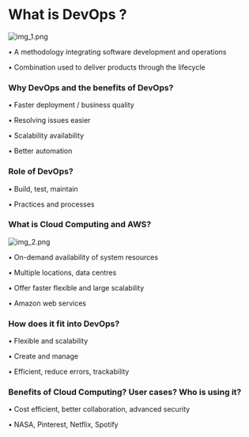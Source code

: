 <h1>What is DevOps ? </h1>

![img_1.png](img_1.png)

•	A methodology integrating software development and operations

•	Combination used to deliver products through the lifecycle 


<h3>Why DevOps and the benefits of DevOps?</h3>

•	Faster deployment / business quality 

•	Resolving issues easier

•	Scalability availability 

•	Better automation


<h3>Role of DevOps? </h3>

•	Build, test, maintain

•	Practices and processes 

<h3>What is Cloud Computing and AWS?</h3>

![img_2.png](img_2.png)

•	On-demand availability of system resources

•	Multiple locations, data centres 

•	Offer faster flexible and large scalability

•	Amazon web services

<h3>How does it fit into DevOps? </h3>

•	Flexible and scalability 

•	Create and manage 

•	Efficient, reduce errors, trackability  


<h3>Benefits of Cloud Computing? User cases? Who is using it?</h3>

•	Cost efficient, better collaboration, advanced security 

•	NASA, Pinterest, Netflix, Spotify 
